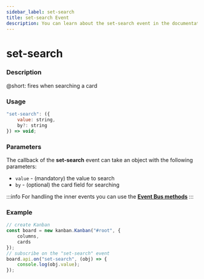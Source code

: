 ```yaml
---
sidebar_label: set-search
title: set-search Event
description: You can learn about the set-search event in the documentation of the DHTMLX JavaScript Kanban library. Browse developer guides and API reference, try out code examples and live demos, and download a free 30-day evaluation version of DHTMLX Kanban.
---
```


# set-search

### Description

@short: fires when searching a card

### Usage

~~~jsx {}
"set-search": ({
    value: string,
    by?: string
}) => void;
~~~

### Parameters

The callback of the **set-search** event can take an object with the following parameters:

- `value` - (mandatory) the value to search
- `by` - (optional) the card field for searching

:::info
For handling the inner events you can use the [**Event Bus methods**](api/api_overview.md/#event-bus-methods)
:::

### Example

~~~jsx {7-9}
// create Kanban
const board = new kanban.Kanban("#root", {
	columns,
	cards
});
// subscribe on the "set-search" event
board.api.on("set-search", (obj) => {
	console.log(obj.value);
});
~~~
